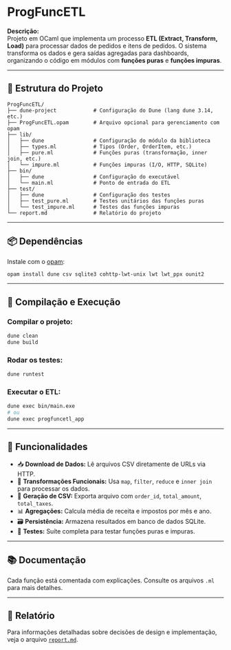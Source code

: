 # ProgFuncETL

**Descrição:**  
Projeto em OCaml que implementa um processo **ETL (Extract, Transform, Load)** para processar dados de pedidos e itens de pedidos. O sistema transforma os dados e gera saídas agregadas para dashboards, organizando o código em módulos com **funções puras** e **funções impuras**.

---

## 📁 Estrutura do Projeto

```
ProgFuncETL/
├── dune-project            # Configuração do Dune (lang dune 3.14, etc.)
├── ProgFuncETL.opam        # Arquivo opcional para gerenciamento com opam
├── lib/
│   ├── dune                # Configuração do módulo da biblioteca
│   ├── types.ml            # Tipos (Order, OrderItem, etc.)
│   ├── pure.ml             # Funções puras (transformação, inner join, etc.)
│   └── impure.ml           # Funções impuras (I/O, HTTP, SQLite)
├── bin/
│   ├── dune                # Configuração do executável
│   └── main.ml             # Ponto de entrada do ETL
├── test/
│   ├── dune                # Configuração dos testes
│   ├── test_pure.ml        # Testes unitários das funções puras
│   └── test_impure.ml      # Testes das funções impuras
└── report.md               # Relatório do projeto
```

---

## 📦 Dependências

Instale com o [opam](https://opam.ocaml.org/):

```bash
opam install dune csv sqlite3 cohttp-lwt-unix lwt lwt_ppx ounit2
```

---

## 🔧 Compilação e Execução

### Compilar o projeto:
```bash
dune clean
dune build
```

### Rodar os testes:
```bash
dune runtest
```

### Executar o ETL:
```bash
dune exec bin/main.exe
# ou
dune exec progfuncetl_app
```

---

## 🚀 Funcionalidades

- 📥 **Download de Dados:** Lê arquivos CSV diretamente de URLs via HTTP.
- 🔁 **Transformações Funcionais:** Usa `map`, `filter`, `reduce` e `inner join` para processar os dados.
- 📄 **Geração de CSV:** Exporta arquivo com `order_id`, `total_amount`, `total_taxes`.
- 📊 **Agregações:** Calcula média de receita e impostos por mês e ano.
- 🗃️ **Persistência:** Armazena resultados em banco de dados SQLite.
- 🧪 **Testes:** Suíte completa para testar funções puras e impuras.

---

## 📚 Documentação

Cada função está comentada com explicações. Consulte os arquivos `.ml` para mais detalhes.

---

## 📑 Relatório

Para informações detalhadas sobre decisões de design e implementação, veja o arquivo [`report.md`](report.md).
